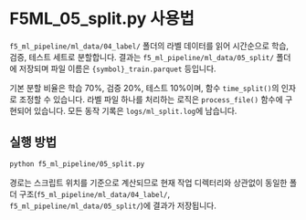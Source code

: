 # F5ML_05_split.py 사용법

`f5_ml_pipeline/ml_data/04_label/` 폴더의 라벨 데이터를 읽어 시간순으로 학습, 검증, 테스트 세트로 분할합니다.
결과는 `f5_ml_pipeline/ml_data/05_split/` 폴더에 저장되며 파일 이름은 `{symbol}_train.parquet` 등입니다.

기본 분할 비율은 학습 70%, 검증 20%, 테스트 10%이며, 함수 `time_split()`의 인자로 조정할 수 있습니다.
라벨 파일 하나를 처리하는 로직은 `process_file()` 함수에 구현되어 있습니다.
모든 동작 기록은 `logs/ml_split.log`에 남습니다.

## 실행 방법
```bash
python f5_ml_pipeline/05_split.py
```

경로는 스크립트 위치를 기준으로 계산되므로 현재 작업 디렉터리와 상관없이
동일한 폴더 구조(`f5_ml_pipeline/ml_data/04_label/`, `f5_ml_pipeline/ml_data/05_split/`)에 결과가 저장됩니다.
